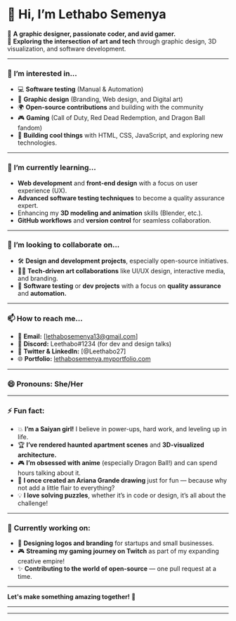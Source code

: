 # 👋 Hi, I’m Lethabo Semenya 

🔮 **A graphic designer, passionate coder, and avid gamer.**  
🌟 **Exploring the intersection of art and tech** through graphic design, 3D visualization, and software development.

---

### 👀 **I’m interested in...**
- 💻 **Software testing** (Manual & Automation)  
- 🎨 **Graphic design** (Branding, Web design, and Digital art)  
- 🌍 **Open-source contributions** and building with the community  
- 🎮 **Gaming** (Call of Duty, Red Dead Redemption, and Dragon Ball fandom)  
- 🔧 **Building cool things** with HTML, CSS, JavaScript, and exploring new technologies.  

---

### 🌱 **I’m currently learning...**
- **Web development** and **front-end design** with a focus on user experience (UX).  
- **Advanced software testing techniques** to become a quality assurance expert.  
- Enhancing my **3D modeling and animation** skills (Blender, etc.).  
- **GitHub workflows** and **version control** for seamless collaboration.  

---

### 💞️ **I’m looking to collaborate on...**
- 🛠️ **Design and development projects**, especially open-source initiatives.  
- 🧑‍💻 **Tech-driven art collaborations** like UI/UX design, interactive media, and branding.  
- 🔄 **Software testing** or **dev projects** with a focus on **quality assurance** and **automation.**

---

### 📫 **How to reach me...**
- 📧 **Email:** [lethabosemenya13@gmail.com]  
- 💬 **Discord:** Leethabo#1234 (for dev and design talks)  
- 🦸 **Twitter & LinkedIn:** [@Leethabo27]  
- 🌐 **Portfolio:** [lethabosemenya.myportfolio.com](https://lethabosemenya.myportfolio.com)

---

### 😄 **Pronouns:** **She/Her**

---

### ⚡ **Fun fact:**
- 💥 **I’m a Saiyan girl!** I believe in power-ups, hard work, and leveling up in life.  
- 🏆 **I’ve rendered haunted apartment scenes** and **3D-visualized architecture.**  
- 🎮 **I’m obsessed with anime** (especially Dragon Ball!) and can spend hours talking about it.  
- 🎤 **I once created an Ariana Grande drawing** just for fun — because why not add a little flair to everything?  
- 💡 **I love solving puzzles**, whether it’s in code or design, it’s all about the challenge!

---

### 🚀 **Currently working on:**
- 🔧 **Designing logos and branding** for startups and small businesses.  
- 🎮 **Streaming my gaming journey on Twitch** as part of my expanding creative empire!  
- ✨ **Contributing to the world of open-source** — one pull request at a time.

---

**Let's make something amazing together!** 🌟

---





---

